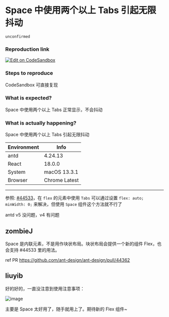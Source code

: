 # Space 中使用两个以上 Tabs 引起无限抖动

`unconfirmed`

### Reproduction link

[![Edit on CodeSandbox](https://codesandbox.io/static/img/play-codesandbox.svg)](https://codesandbox.io/s/antd-issue-44533-forked-6f4qct?file=/demo.tsx)

### Steps to reproduce

CodeSandbox 可直接复现

### What is expected?

Space 中使用两个以上 Tabs 正常显示，不会抖动

### What is actually happening?

Space 中使用两个以上 Tabs 引起无限抖动

| Environment | Info          |
| ----------- | ------------- |
| antd        | 4.24.13       |
| React       | 18.0.0        |
| System      | macOS 13.3.1  |
| Browser     | Chrome Latest |

---

参照: [#44533](https://github.com/ant-design/ant-design/issues/44533)，在 `flex` 的元素中使用 `Tabs` 可以通过设置 `flex: auto; minWidth: 0;` 来解决，但使用 `Space` 组件这个方法就不行了

antd v5 没问题，v4 有问题

<!-- generated by ant-design-issue-helper. DO NOT REMOVE -->

## zombieJ

Space 是内联元素，不是用作块状布局。块状布局会提供一个新的组件 Flex，也会支持 #44533 里的用法。

ref PR https://github.com/ant-design/ant-design/pull/44362

## liuyib

好的好的，一直没注意到使用注意事项：

![image](https://github.com/ant-design/ant-design/assets/38221479/7dc22331-5b8e-4930-bdb4-afa472d04f0c)

主要是 Space 太好用了，随手就用上了。期待新的 Flex 组件~
